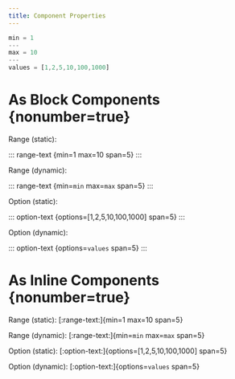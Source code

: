 ```yaml
---
title: Component Properties
---
```


~~~ js { hide=true }
min = 1
---
max = 10
---
values = [1,2,5,10,100,1000]
~~~

# As Block Components {nonumber=true}

Range (static):

::: range-text {min=1 max=10 span=5}
:::

Range (dynamic):

::: range-text {min=`min` max=`max` span=5}
:::

Option (static):

::: option-text {options=[1,2,5,10,100,1000] span=5}
:::

Option (dynamic):

::: option-text {options=`values` span=5}
:::

# As Inline Components {nonumber=true}

Range (static):
[:range-text:]{min=1 max=10 span=5}

Range (dynamic):
[:range-text:]{min=`min` max=`max` span=5}

Option (static):
[:option-text:]{options=[1,2,5,10,100,1000] span=5}

Option (dynamic):
[:option-text:]{options=`values` span=5}
